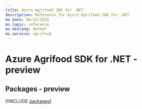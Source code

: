 ```yaml
---
title: Azure Agrifood SDK for .NET
description: Reference for Azure Agrifood SDK for .NET
ms.date: 06/23/2025
ms.topic: reference
ms.devlang: dotnet
ms.service: agrifood
---
```

# Azure Agrifood SDK for .NET - preview
## Packages - preview
[!INCLUDE [packages](agrifood-index.md)]